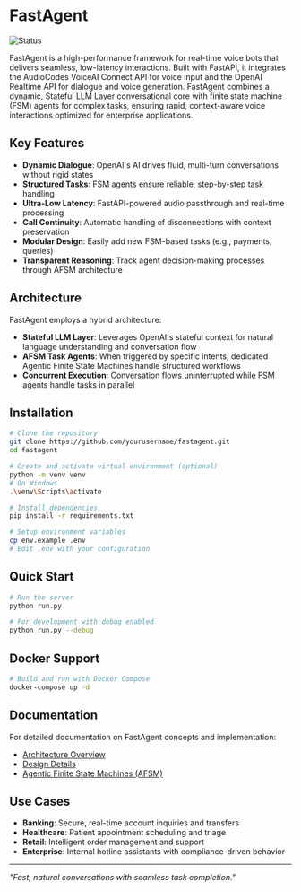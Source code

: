 # FastAgent
![Status](https://img.shields.io/badge/status-In%20Development%20–%20Experimental%20%26%20Aspirational-blue)

FastAgent is a high-performance framework for real-time voice bots that delivers seamless, low-latency interactions. Built with FastAPI, it integrates the AudioCodes VoiceAI Connect API for voice input and the OpenAI Realtime API for dialogue and voice generation. FastAgent combines a dynamic, Stateful LLM Layer conversational core with finite state machine (FSM) agents for complex tasks, ensuring rapid, context-aware voice interactions optimized for enterprise applications.

## Key Features

- **Dynamic Dialogue**: OpenAI's AI drives fluid, multi-turn conversations without rigid states
- **Structured Tasks**: FSM agents ensure reliable, step-by-step task handling
- **Ultra-Low Latency**: FastAPI-powered audio passthrough and real-time processing
- **Call Continuity**: Automatic handling of disconnections with context preservation
- **Modular Design**: Easily add new FSM-based tasks (e.g., payments, queries)
- **Transparent Reasoning**: Track agent decision-making processes through AFSM architecture

## Architecture

FastAgent employs a hybrid architecture:

- **Stateful LLM Layer**: Leverages OpenAI's stateful context for natural language understanding and conversation flow
- **AFSM Task Agents**: When triggered by specific intents, dedicated Agentic Finite State Machines handle structured workflows
- **Concurrent Execution**: Conversation flows uninterrupted while FSM agents handle tasks in parallel

## Installation

```bash
# Clone the repository
git clone https://github.com/yourusername/fastagent.git
cd fastagent

# Create and activate virtual environment (optional)
python -m venv venv
# On Windows
.\venv\Scripts\activate

# Install dependencies
pip install -r requirements.txt

# Setup environment variables
cp env.example .env
# Edit .env with your configuration
```

## Quick Start

```bash
# Run the server
python run.py

# For development with debug enabled
python run.py --debug
```

## Docker Support

```bash
# Build and run with Docker Compose
docker-compose up -d
```

## Documentation

For detailed documentation on FastAgent concepts and implementation:

- [Architecture Overview](./OVERVIEW.md)
- [Design Details](./DESIGN.md)
- [Agentic Finite State Machines (AFSM)](./app/afsm/README.md)

## Use Cases

- **Banking**: Secure, real-time account inquiries and transfers
- **Healthcare**: Patient appointment scheduling and triage
- **Retail**: Intelligent order management and support
- **Enterprise**: Internal hotline assistants with compliance-driven behavior

---

*"Fast, natural conversations with seamless task completion."*
